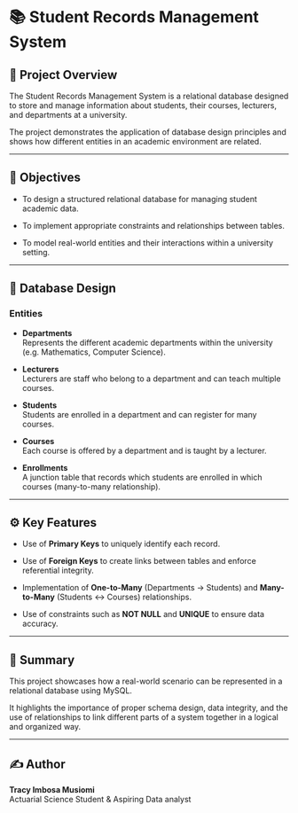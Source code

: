 # 📚 Student Records Management System

## 📝 Project Overview

The Student Records Management System is a relational database designed to store and manage information about students, their courses, lecturers, and departments at a university.

The project demonstrates the application of database design principles and shows how different entities in an academic environment are related.

---

## 🎯 Objectives

- To design a structured relational database for managing student academic data.
  
- To implement appropriate constraints and relationships between tables.
  
- To model real-world entities and their interactions within a university setting.

---

## 🧩 Database Design

### Entities

- **Departments**  
  Represents the different academic departments within the university (e.g. Mathematics, Computer Science).

- **Lecturers**  
  Lecturers are staff who belong to a department and can teach multiple courses.

- **Students**  
  Students are enrolled in a department and can register for many courses.

- **Courses**  
  Each course is offered by a department and is taught by a lecturer.

- **Enrollments**  
  A junction table that records which students are enrolled in which courses (many-to-many relationship).

---

## ⚙️ Key Features

- Use of **Primary Keys** to uniquely identify each record.
  
- Use of **Foreign Keys** to create links between tables and enforce referential integrity.
  
- Implementation of **One-to-Many** (Departments → Students) and **Many-to-Many** (Students ↔ Courses) relationships.
  
- Use of constraints such as **NOT NULL** and **UNIQUE** to ensure data accuracy.

---

## 📌 Summary

This project showcases how a real-world scenario can be represented in a relational database using MySQL.

It highlights the importance of proper schema design, data integrity, and the use of relationships to link different parts of a system together in a logical and organized way.

---

## ✍️ Author
**Tracy Imbosa Musiomi**  
Actuarial Science Student & Aspiring Data analyst
